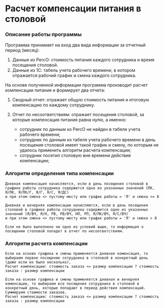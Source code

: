 ﻿# Расчет компенсации питания в столовой

### Описание работы программы

Программа принимает на вход два вида информации за отчетный период (месяц):

1. Данные из PercO: стоимость питания каждого сотрудника и время посещения столовой.
2. Данные из 1С: табель учета рабочего времени, в котором отражается рабочий график и смена каждого сотрудника.

На основе полученной информации программа производит расчет компенсации питания и формирует два отчета:

1. Сводный отчет: отражает общую стоимость питания и итоговую компенсацию по каждому сотруднику.
2. Отчет по несоответствиям: отражает посещения столовой, за которые компенсация питания равна нулю, а именно:

    * сотрудник по данным из PercO не найден в табеле учета рабочего времени;
    * сотрудник по данным из табеля учета рабочего времени в день посещения столовой имеет такой график и смену, по которым не удалось применить алгоритм расчета компенсации;
    * сотрудник посетил столовую вне времени действия компенсации;

### Алгоритм определения типа компенсации

    Дневная компенсация начисляется, если в день посещения столовой в графике работы сотрудника содержится одно из указанных значений (ПК, Я/ПК, Я/ПК/Г, Я/Г, Я/С, Я/ДС)
    и при этом смена <> пустому месту или график работы = 'Я' и смена <= 8

    Дневная и вечерняя компенсации начисляются, если в день посещения столовой в графике работы сотрудника содержится одно из указанных значений (Я/ВЧ, Я/Н, РВ, РВ/ВЧ, НП, РП, Я/ПК/ВЧ, Я/С/ВЧ)
    и при этом смена <> пустому месту или график работы = 'Я' и смена > 8

    Если не было выполнено ни одно из условий выше, то информация о посещении столовой попадет в отчет по несоответствиям.

### Алгоритм расчета компенсации

    Если на основе графика и смены применяется дневная коменсация, то выбираем первое посещение сотрудника в столовой в конкретный день (даже если их было несколько), 
    Расчет компенсации: стоимость заказа <= размер компенсации ? стоимость заказа : размер компенсации

    Если на основе графика и смены применяется дневная и вечерняя коменсации, то выбираем все посещения сотрудника в столовой в конкретный день, которые попадают в период действия компенсаций.
    Суммируем стоимости заказов.
    Расчет компенсации: стоимость заказа <= размер компенсации ? стоимость заказа : размер компенсации